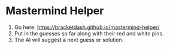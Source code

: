 # Mastermind Helper

1. Go here: https://bracketdash.github.io/mastermind-helper/
2. Put in the guesses so far along with their red and white pins.
3. The AI will suggest a next guess or solution.
